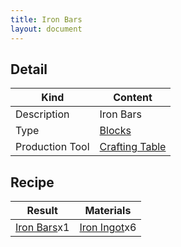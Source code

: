 ```yaml
---
title: Iron Bars
layout: document
---
```

## Detail

|Kind|Content|
|---|---|
|Description|Iron Bars|
|Type|[Blocks](Blocks)|
|Production Tool|[Crafting Table](Crafting_Table)|

## Recipe

|Result|Materials|
|---|---|
|[Iron Bars](Iron_Bars)x1|[Iron Ingot](Iron_Ingot)x6|

